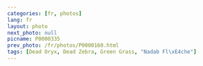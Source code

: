 ```yaml
---
categories: [fr, photos]
lang: fr
layout: photo
next_photo: null
picname: P0000335
prev_photo: /fr/photos/P0000160.html
tags: [Dead Oryx, Dead Zebra, Green Grass, "Nadab Fl\xE4che"]
---
```


